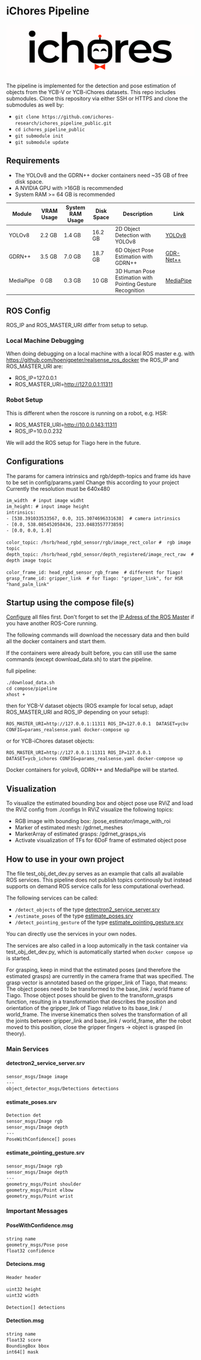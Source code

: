 # iChores Pipeline

![Logo](doc/logo.png)

The pipeline is implemented for the detection and pose estimation of objects from the YCB-V or YCB-iChores datasets.
This repo includes submodules.
Clone this repository via either SSH or HTTPS and clone the submodules as well by:
- `git clone https://github.com/ichores-research/ichores_pipeline_public.git`
- `cd ichores_pipeline_public`
- `git submodule init`
- `git submodule update`

## Requirements
- The YOLOv8 and the GDRN++ docker containers need ~35 GB of free disk space.
- A NVIDIA GPU with >16GB is recommended
- System RAM >= 64 GB is recommended

| Module                               | VRAM Usage | System RAM Usage | Disk Space | Description                                 | Link                                                                                   |
|--------------------------------------|------------|------------------|------------|---------------------------------------------|----------------------------------------------------------------------------------------|
| YOLOv8                               | 2.2 GB     | 1.4 GB           | 16.2 GB    | 2D Object Detection with YOLOv8             | [YOLOv8](https://github.com/hoenigpeter/yolov8_ros)                                    |
| GDRN++                               | 3.5 GB     | 7.0 GB           | 18.7 GB    | 6D Object Pose Estimation with GDRN++       | [GDR-Net++](https://github.com/hoenigpeter/gdrnpp_bop2022)                             |
| MediaPipe                            | 0 GB       | 0.3 GB           | 10 GB      | 3D Human Pose Estimation with Pointing Gesture Recognition | [MediaPipe](https://github.com/v4r-tuwien/pointing_gesture_recognition)                                |

## ROS Config
ROS_IP and ROS_MASTER_URI differ from setup to setup.
### Local Machine Debugging
When doing debugging on a local machine with a local ROS master e.g. with https://github.com/hoenigpeter/realsense_ros_docker the ROS_IP and ROS_MASTER_URI are:
- ROS_IP=127.0.0.1
- ROS_MASTER_URI=http://127.0.0.1:11311

### Robot Setup
This is different when the roscore is running on a robot, e.g. HSR:
- ROS_MASTER_URI=http://10.0.0.143:11311
- ROS_IP=10.0.0.232

We will add the ROS setup for Tiago here in the future.

## Configurations
The params for camera intrinsics and rgb/depth-topics and frame ids have to be set in config/params.yaml
Change this according to your project
Currently the resolution must be 640x480

```
im_width  # input image widht
im_height: # input image height
intrinsics:
- [538.391033533567, 0.0, 315.3074696331638]  # camera intrinsics
- [0.0, 538.085452058436, 233.0483557773859]
- [0.0, 0.0, 1.0] 

color_topic: /hsrb/head_rgbd_sensor/rgb/image_rect_color #  rgb image topic
depth_topic: /hsrb/head_rgbd_sensor/depth_registered/image_rect_raw  # depth image topic

color_frame_id: head_rgbd_sensor_rgb_frame  # different for Tiago!
grasp_frame_id: gripper_link  # for Tiago: "gripper_link", for HSR "hand_palm_link"
```

## Startup using the compose file(s)
[Configure](#configurations) all files first. Don't forget to set the [IP Adress of the ROS Master](#ros-master) if you have another ROS-Core running.

The following commands will download the necessary data and then build all the docker containers and start them. 

If the containers were already built before, you can still use the same commands (except download_data.sh) to start the pipeline.

full pipeline:
```
./download_data.sh
cd compose/pipeline
xhost +
```
then for YCB-V dataset objects (ROS example for local setup, adapt ROS_MASTER_URI and ROS_IP depending on your setup):

```
ROS_MASTER_URI=http://127.0.0.1:11311 ROS_IP=127.0.0.1  DATASET=ycbv CONFIG=params_realsense.yaml docker-compose up
```
or for YCB-iChores dataset objects:

```
ROS_MASTER_URI=http://127.0.0.1:11311 ROS_IP=127.0.0.1  DATASET=ycb_ichores CONFIG=params_realsense.yaml docker-compose up
```
Docker containers for yolov8, GDRN++ and MediaPipe will be started.

## Visualization
To visualize the estimated bounding box and object pose use RViZ and load the RViZ config from ./configs
In RViZ visualize the following topics:
- RGB image with bounding box: /pose_estimator/image_with_roi
- Marker of estimated mesh: /gdrnet_meshes
- MarkerArray of estimated grasps: /gdrnet_grasps_vis
- Activate visualization of TFs for 6DoF frame of estimated object pose

## How to use in your own project
The file test_obj_det_dev.py serves as an example that calls all available ROS services.
This pipeline does not publish topics continously but instead supports on demand ROS service calls for less computational overhead.

The following services can be called:
- ```/detect_objects``` of the type [detectron2_service_server.srv](https://github.com/v4r-tuwien/object_detector_msgs/blob/main/srv/detectron2_service_server.srv) 
- ```/estimate_poses``` of the type [estimate_poses.srv](https://github.com/v4r-tuwien/object_detector_msgs/blob/main/srv/estimate_poses.srv)
- ```/detect_pointing_gesture``` of the type [estimate_pointing_gesture.srv](https://github.com/v4r-tuwien/object_detector_msgs/blob/main/srv/estimate_pointing_gesture.srv)

You can directly use the services in your own nodes.

The services are also called in a loop automically in the task container via test_obj_det_dev.py, which is automatically started when `docker compose up` is started.

For grasping, keep in mind that the estimated poses (and therefore the estimated grasps) are currently in the camera frame that was specified.
The grasp vector is annotated based on the gripper_link of Tiago, that means:
The object poses need to be transformed to the base_link / world frame of Tiago.
Those object poses should be given to the transform_grasps function, resulting in a transformation that describes the position and orientation of the gripper_link of Tiago relative to its base_link / world_frame.
The inverse kinematics then solves the transformation of all the joints between gripper_link and base_link / world_frame, after the robot moved to this position, close the gripper fingers -> object is grasped (in theory).

### Main Services

#### detectron2_service_server.srv 
```
sensor_msgs/Image image
---
object_detector_msgs/Detections detections
```

#### estimate_poses.srv
```
Detection det
sensor_msgs/Image rgb
sensor_msgs/Image depth
---
PoseWithConfidence[] poses
```

#### estimate_pointing_gesture.srv
```
sensor_msgs/Image rgb
sensor_msgs/Image depth
---
geometry_msgs/Point shoulder
geometry_msgs/Point elbow
geometry_msgs/Point wrist
```

### Important Messages
#### PoseWithConfidence.msg
```
string name
geometry_msgs/Pose pose
float32 confidence
```

#### Detecions.msg
```
Header header

uint32 height
uint32 width

Detection[] detections
```

#### Detection.msg
```
string name
float32 score
BoundingBox bbox
int64[] mask
```


